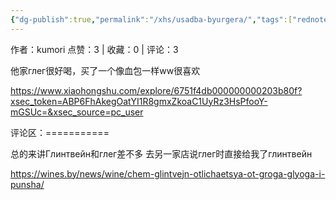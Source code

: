 ```yaml
---
{"dg-publish":true,"permalink":"/xhs/usadba-byurgera/","tags":["rednote","维堡"],"updated":"2025-03-17T22:52:59.528+08:00"}
---
```


作者：kumori
点赞：3   |   收藏：0   |   评论：3

他家глег很好喝，买了一个像血包一样ww很喜欢

https://www.xiaohongshu.com/explore/6751f4db000000000203b80f?xsec_token=ABP6FhAkegOatYI1R8gmxZkoaC1UyRz3HsPfooY-mGSUc=&xsec_source=pc_user

评论区：===========

总的来讲Глинтвейн和глег差不多 去另一家店说глег时直接给我了глинтвейн

https://wines.by/news/wine/chem-glintvejn-otlichaetsya-ot-groga-glyoga-i-punsha/

> 